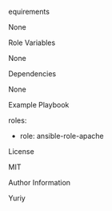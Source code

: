 equirements

None

Role Variables

None

Dependencies

None

Example Playbook

roles: 
- role: ansible-role-apache

License

MIT

Author Information

Yuriy
